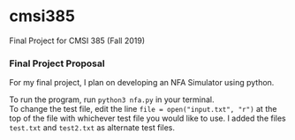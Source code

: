 # cmsi385

Final Project for CMSI 385 (Fall 2019)

### Final Project Proposal

For my final project, I plan on developing an NFA Simulator using python.

To run the program, run `python3 nfa.py` in your terminal.<br /> 
To change the test file, edit the line `file = open("input.txt", "r")` at the top of the file with whichever test file you would like to use. I added the files `test.txt` and `test2.txt` as alternate test files.
